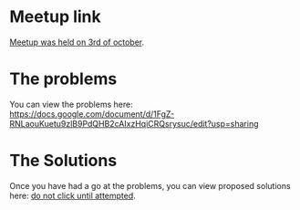 
Meetup link
=============

[Meetup was held on 3rd of october](https://www.meetup.com/West-London-Hack-Night/events/263907550/).

The problems
==============

You can view the problems here: https://docs.google.com/document/d/1FgZ-RNLaouKuetu9zlB9PdQHB2cAIxzHqiCRQsrysuc/edit?usp=sharing

The Solutions
=============

Once you have had a go at the problems, you can view proposed solutions here: [do not click until attempted](/solutions/2019-oct-3).



